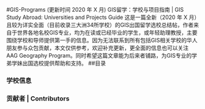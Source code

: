 #GIS-Programs (更新时间 2020 年 X 月)
GIS留学：学校与项目指南 | GIS Study Abroad: Universities and Projects Guide
这是一篇全新（2020 年 X 月）且较为详实全面（目前收录三大洲34所学校）的GIS出国留学选校总结帖，作者来自于世界各地名校GIS专业，均为在读或已经毕业的学生，或年轻助理教授，主要围绕学校和导师提供第一手的信息。因为无法联系到所有包括GIS相关学校的华人朋友参与众包贡献，本文仅供参考，欢迎补充更新，更全面的信息也可以关注AAG Geography Program。同时希望这篇文章能为后来者铺路，为GIS专业的学弟学妹出国选校提供帮助和支持。
##目录
### 学校信息
### 贡献者 | Contributors
